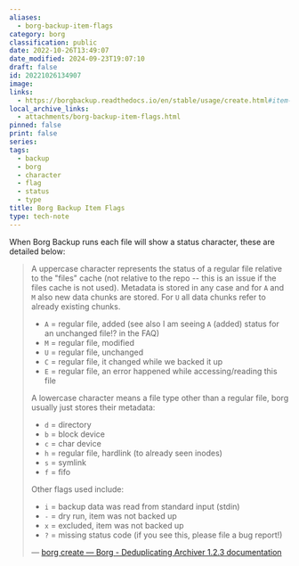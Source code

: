 ```yaml
---
aliases:
  - borg-backup-item-flags
category: borg
classification: public
date: 2022-10-26T13:49:07
date_modified: 2024-09-23T19:07:10
draft: false
id: 20221026134907
image: 
links:
  - https://borgbackup.readthedocs.io/en/stable/usage/create.html#item-flags
local_archive_links:
  - attachments/borg-backup-item-flags.html
pinned: false
print: false
series: 
tags:
  - backup
  - borg
  - character
  - flag
  - status
  - type
title: Borg Backup Item Flags
type: tech-note
---
```


When Borg Backup runs each file will show a status character, these are detailed below:

> A uppercase character represents the status of a regular file relative to the "files" cache (not relative to the repo -- this is an issue if the files cache is not used). Metadata is stored in any case and for `A` and `M` also new data chunks are stored. For `U` all data chunks refer to already existing chunks.
>
> - `A` = regular file, added (see also I am seeing `A` (added) status for an unchanged file!? in the FAQ)
> - `M` = regular file, modified
> - `U` = regular file, unchanged
> - `C` = regular file, it changed while we backed it up
> - `E` = regular file, an error happened while accessing/reading this file
>
> A lowercase character means a file type other than a regular file, borg usually just stores their metadata:
>
> - `d` = directory
> - `b` = block device
> - `c` = char device
> - `h` = regular file, hardlink (to already seen inodes)
> - `s` = symlink
> - `f` = fifo
>
> Other flags used include:
>
> - `i` = backup data was read from standard input (stdin)
> - `-` = dry run, item was not backed up
> - `x` = excluded, item was not backed up
> - `?` = missing status code (if you see this, please file a bug report!)
>
> — [borg create — Borg - Deduplicating Archiver 1.2.3 documentation](https://borgbackup.readthedocs.io/en/stable/usage/create.html#item-flags)